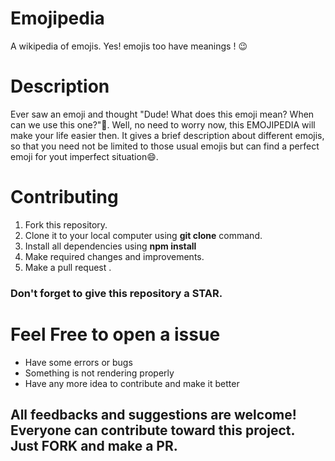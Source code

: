 # Emojipedia 

A wikipedia of emojis. Yes! emojis too have meanings ! 😉

# Description

Ever saw an emoji and thought "Dude! What does this emoji mean? When can we use this one?"🤔. 
Well, no need to worry now, this EMOJIPEDIA will make your life easier then. It gives a brief description about different emojis, so that you need not be limited to those usual emojis but can find a perfect emoji for yout imperfect situation😄.

# Contributing

1. Fork this repository.
2. Clone it to your local computer using <strong>git clone</strong> command.
3. Install all dependencies using <strong>npm install</strong>
4. Make required changes and improvements.
5. Make a pull request .

<h3>Don't forget to give this repository a STAR.</h3>

# Feel Free to open a issue

<ul>
  <li>Have some errors or bugs</li>
  <li>Something is not rendering properly</li>
  <li>Have any more idea to contribute and make it better</li>
</ul>
<h2>All feedbacks and suggestions are welcome! Everyone can contribute toward this project. Just <strong>FORK</strong> and make a <strong>PR</strong>.</h2>

